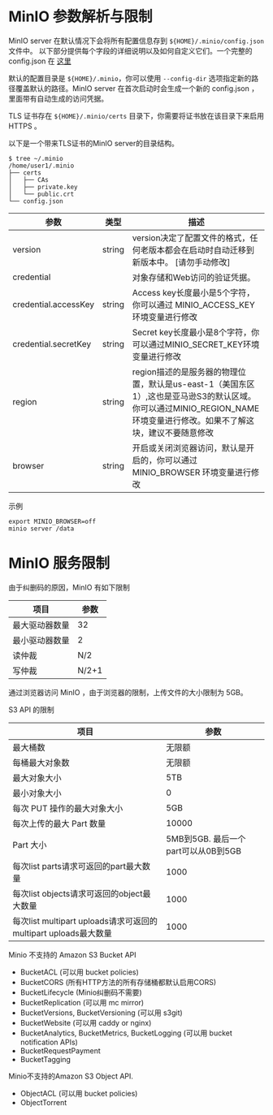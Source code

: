 # MinIO 参数解析与限制

MinIO server 在默认情况下会将所有配置信息存到 `${HOME}/.minio/config.json` 文件中。 以下部分提供每个字段的详细说明以及如何自定义它们。一个完整的 config.json 在 [这里](https://raw.githubusercontent.com/minio/minio/master/docs/config/config.sample.json)

默认的配置目录是 `${HOME}/.minio`，你可以使用 `--config-dir` 选项指定新的路径覆盖默认的路径。MinIO server 在首次启动时会生成一个新的 config.json ，里面带有自动生成的访问凭据。

TLS 证书存在 `${HOME}/.minio/certs` 目录下，你需要将证书放在该目录下来启用 HTTPS 。

以下是一个带来TLS证书的MinIO server的目录结构。

```
$ tree ~/.minio
/home/user1/.minio
├── certs
│   ├── CAs
│   ├── private.key
│   └── public.crt
└── config.json

```


|  参数 | 类型 | 描述 |
| --- | --- | --- |
| version | string | version决定了配置文件的格式，任何老版本都会在启动时自动迁移到新版本中。 [请勿手动修改] |
| credential |  | 对象存储和Web访问的验证凭据。 |
| credential.accessKey | string | Access key长度最小是5个字符，你可以通过 MINIO_ACCESS_KEY环境变量进行修改 |
| credential.secretKey | string | Secret key长度最小是8个字符，你可以通过MINIO_SECRET_KEY环境变量进行修改 |
| region | string | region描述的是服务器的物理位置，默认是us-east-1（美国东区1）,这也是亚马逊S3的默认区域。你可以通过MINIO_REGION_NAME 环境变量进行修改。如果不了解这块，建议不要随意修改 |
| browser | string | 开启或关闭浏览器访问，默认是开启的，你可以通过 MINIO_BROWSER 环境变量进行修改 |



示例

```
export MINIO_BROWSER=off
minio server /data
```
		
# MinIO 服务限制

由于纠删码的原因，MinIO 有如下限制


| 项目 | 参数 |
| --- | --- |
| 最大驱动器数量 | 32 |
| 最小驱动器数量 | 2 |
| 读仲裁 | N/2 |
| 写仲裁 | N/2+1 |

通过浏览器访问 MinIO ，由于浏览器的限制，上传文件的大小限制为 5GB。

S3 API 的限制


| 项目 | 参数 |
| --- | --- |
| 最大桶数 | 无限额 |
| 每桶最大对象数 | 无限额 |
| 最大对象大小 | 5TB |
| 最小对象大小 | 0 |
| 每次 PUT 操作的最大对象大小 | 5GB |
| 每次上传的最大 Part 数量 | 10000 |
| Part 大小 | 5MB到5GB. 最后一个part可以从0B到5GB |
| 每次list parts请求可返回的part最大数量 | 1000 |
| 每次list objects请求可返回的object最大数量 | 1000 |
| 每次list multipart uploads请求可返回的multipart uploads最大数量 | 1000 |


Minio 不支持的 Amazon S3 Bucket API

* BucketACL (可以用 bucket policies)
* BucketCORS (所有HTTP方法的所有存储桶都默认启用CORS)
* BucketLifecycle (Minio纠删码不需要)
* BucketReplication (可以用 mc mirror)
* BucketVersions, BucketVersioning (可以用 s3git)
* BucketWebsite (可以用 caddy or nginx)
* BucketAnalytics, BucketMetrics, BucketLogging (可以用 bucket notification APIs)
* BucketRequestPayment
* BucketTagging


Minio不支持的Amazon S3 Object API.

* ObjectACL (可以用 bucket policies)
* ObjectTorrent

